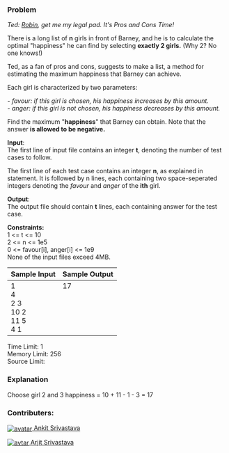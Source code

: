 ### Problem

<p><em>Ted: <a href="http://en.wikipedia.org/wiki/Robin_Scherbatsky">Robin</a>, get me my legal pad. It's Pros and Cons Time!</em></p>
<p>There is a long list of <strong>n</strong> girls in front of Barney, and he is to calculate the optimal "happiness" he can find by selecting <strong>exactly 2 girls.</strong> (Why 2? No one knows!)</p>
<p>Ted, as a fan of pros and cons, suggests to make a list, a method for estimating the maximum happiness that Barney can achieve.</p>
<p>Each girl is characterized by two parameters:</p>
<p><em>- favour: if this girl is chosen, his happiness increases by this amount.</em><br>
<em>- anger: if this girl is not chosen, his happiness decreases by this amount.</em></p>
<p>Find the maximum "<strong>happiness</strong>" that Barney can obtain. Note that the answer <strong>is allowed to be negative.</strong></p>
<p><strong>Input</strong>:<br>
The first line of input file contains an integer <strong>t</strong>, denoting the number of test cases to follow.</p>
<p>The first line of each test case contains an integer <strong>n</strong>, as explained in statement.
It is followed by n lines, each containing two space-seperated integers denoting the <em>favour</em> and <em>anger</em> of the <strong>ith</strong> girl.</p>
<p><strong>Output</strong>:<br>
The output file should contain <strong>t</strong> lines, each containing answer for the test case.</p>
<p><strong>Constraints:</strong><br>
1 &lt;= t &lt;= 10<br>
2 &lt;= n &lt;= 1e5<br>
0 &lt;= favour[i], anger[i] &lt;= 1e9<br>
None of the input files exceed 4MB.</p>

<table>
  <thead>
    <th>Sample Input</th>
    <th>Sample Output</th>
  </thead>
  <tbody valign="top">
    <td>1<br>4<br>2 3<br>10 2<br>11 5<br>4 1</td>
    <td>17</td>
  </tbody>
</table>
Time Limit: 1<br>
Memory Limit: 256<br>
Source Limit:

### Explanation

<p>Choose girl 2 and 3 happiness = 10 + 11 - 1 - 3 = 17</p>

### Contributers:

<p><a href="https://www.hackerearth.com/@sentinel45"><img align="center" src="https://he-s3.s3.amazonaws.com/media/avatars/sentinel45/resized/30/8baa32eprofl_pic.jpg" alt="avatar"> Ankit Srivastava</a></p>
<p><a href="https://www.hackerearth.com/@belowthebelt"><img align="center" src="https://he-s3.s3.amazonaws.com/media/avatars/belowthebelt/resized/30/photo.jpg" alt="avtar"> Arjit Srivastava</a></p>